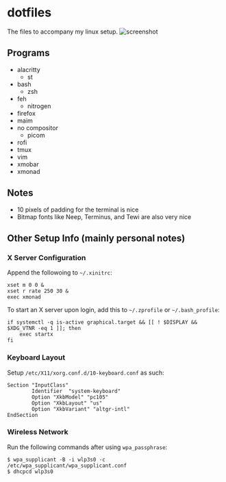 # dotfiles
The files to accompany my linux setup.
![screenshot](https://camo.githubusercontent.com/8cb822f22c581a6ceb84135815e113b5a9530850/68747470733a2f2f696d6775722e636f6d2f5541634e4f6d772e706e67)

## Programs
- alacritty
  - st
- bash
  - zsh
- feh
  - nitrogen
- firefox
- maim
- no compositor
  - picom
- rofi
- tmux
- vim
- xmobar
- xmonad

## Notes
- 10 pixels of padding for the terminal is nice
- Bitmap fonts like Neep, Terminus, and Tewi are also very nice

## Other Setup Info (mainly personal notes)

### X Server Configuration
Append the followoing to `~/.xinitrc`:
```
xset m 0 0 &
xset r rate 250 30 &
exec xmonad
```

To start an X server upon login, add this to `~/.zprofile` or `~/.bash_profile`:
```
if systemctl -q is-active graphical.target && [[ ! $DISPLAY && $XDG_VTNR -eq 1 ]]; then
    exec startx
fi
```

### Keyboard Layout
Setup `/etc/X11/xorg.conf.d/10-keyboard.conf` as such:
```
Section "InputClass"
        Identifier  "system-keyboard"
        Option "XkbModel" "pc105"
        Option "XkbLayout" "us"
        Option "XkbVariant" "altgr-intl"
EndSection
```

### Wireless Network
Run the following commands after using `wpa_passphrase`:
```shell
$ wpa_supplicant -B -i wlp3s0 -c /etc/wpa_supplicant/wpa_supplicant.conf
$ dhcpcd wlp3s0
```

